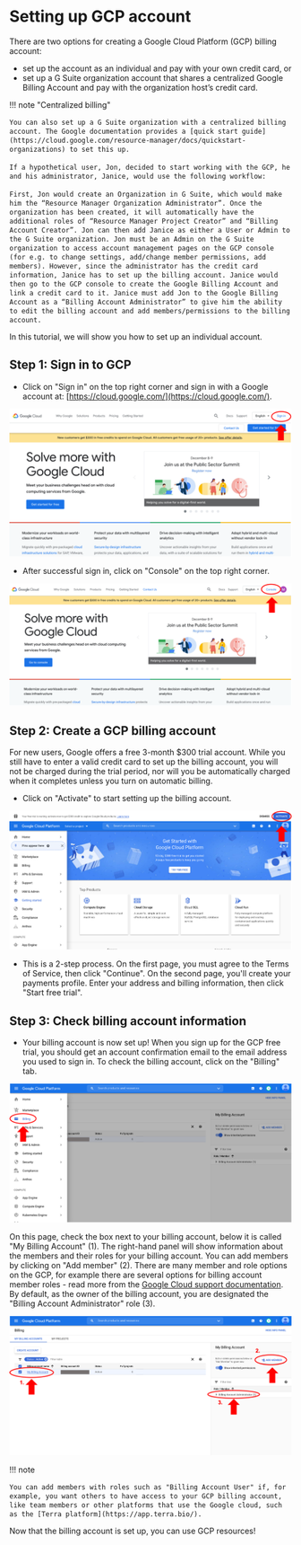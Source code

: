# Setting up GCP account

There are two options for creating a Google Cloud Platform (GCP) billing account:

- set up the account as an individual and pay with your own credit card, or
- set up a G Suite organization account that shares a centralized Google Billing Account and pay with the organization host’s credit card.

!!! note "Centralized billing"

    You can also set up a G Suite organization with a centralized billing account. The Google documentation provides a [quick start guide](https://cloud.google.com/resource-manager/docs/quickstart-organizations) to set this up.

    If a hypothetical user, Jon, decided to start working with the GCP, he and his administrator, Janice, would use the following workflow:

    First, Jon would create an Organization in G Suite, which would make him the “Resource Manager Organization Administrator”. Once the organization has been created, it will automatically have the additional roles of “Resource Manager Project Creator” and “Billing Account Creator”. Jon can then add Janice as either a User or Admin to the G Suite organization. Jon must be an Admin on the G Suite organization to access account management pages on the GCP console (for e.g. to change settings, add/change member permissions, add members). However, since the administrator has the credit card information, Janice has to set up the billing account. Janice would then go to the GCP console to create the Google Billing Account and link a credit card to it. Janice must add Jon to the Google Billing Account as a “Billing Account Administrator” to give him the ability to edit the billing account and add members/permissions to the billing account.

In this tutorial, we will show you how to set up an individual account.

## Step 1: Sign in to GCP

- Click on "Sign in" on the top right corner and sign in with a Google account at: [https://cloud.google.com/](https://cloud.google.com/). 

![](../../images/gcp_images/gcp_login.png "GCP sign in button")

- After successful sign in, click on "Console" on the top right corner.

![](../../images/gcp_images/gcp_console.png "GCP console button")

## Step 2: Create a GCP billing account

For new users, Google offers a free 3-month $300 trial account. While you still have to enter a valid credit card to set up the billing account, you will not be charged during the trial period, nor will you be automatically charged when it completes unless you turn on automatic billing.

- Click on "Activate" to start setting up the billing account.

![](../../images/gcp_images/gcp_activatefreetrial.png "GCP activate free trial button")

- This is a 2-step process. On the first page, you must agree to the Terms of Service, then click "Continue". On the second page, you'll create your payments profile. Enter your address and billing information, then click "Start free trial".


## Step 3: Check billing account information

- Your billing account is now set up! When you sign up for the GCP free trial, you should get an account confirmation email to the email address you used to sign in. To check the billing account, click on the "Billing" tab.

![](../../images/gcp_images/gcp_billingtab.png "GCP billing tab")

On this page, check the box next to your billing account, below it is called "My Billing Account" (1). The right-hand panel will show information about the members and their roles for your billing account. You can add members by clicking on "Add member" (2). There are many member and role options on the GCP, for example there are several options for billing account member roles - read more from the [Google Cloud support documentation](https://cloud.google.com/billing/docs/how-to/billing-access). By default, as the owner of the billing account, you are designated the "Billing Account Administrator" role (3).

![](../../images/gcp_images/gcp_billingaccountmember.png "GCP billing account information")

!!! note

    You can add members with roles such as "Billing Account User" if, for example, you want others to have access to your GCP billing account, like team members or other platforms that use the Google cloud, such as the [Terra platform](https://app.terra.bio/).

Now that the billing account is set up, you can use GCP resources!
